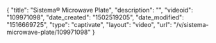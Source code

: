 {
    "title": "Sistema&reg; Microwave Plate",
    "description": "",
    "videoid": "109971098",
    "date_created": "1502519205",
    "date_modified": "1516669725",
    "type": "captivate",
    "layout": "video",
    "url": "\/v\/sistema-microwave-plate\/109971098"
}